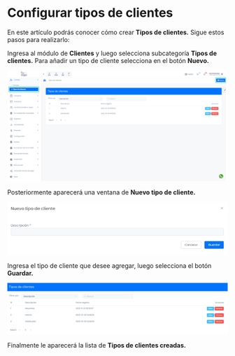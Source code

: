 # Configurar tipos de clientes

En este artículo podrás conocer cómo crear **Tipos de clientes.** Sigue estos pasos para realizarlo:

Ingresa al módulo de **Clientes** y luego selecciona subcategoría **Tipos de clientes.** Para añadir un tipo de cliente selecciona en el botón **Nuevo.**

![Alt text](img/Configurar-tipos-de-clientes_01.jpg)

Posteriormente aparecerá una ventana de **Nuevo tipo de cliente.**

![Alt text](img/Configurar-tipos-de-clientes_02.jpg)

Ingresa el tipo de cliente que desee agregar, luego selecciona el botón **Guardar.**

![Alt text](img/Configurar-tipos-de-clientes_03.jpg)

Finalmente le aparecerá la lista de **Tipos de clientes creadas.**
